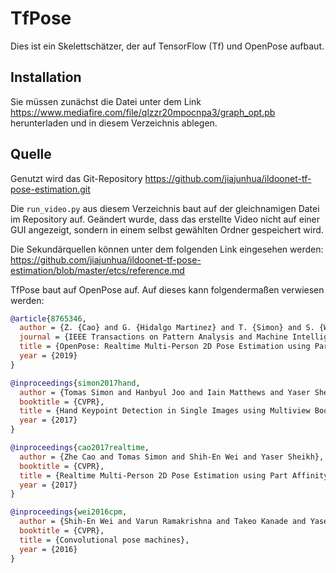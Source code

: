 # TfPose
Dies ist ein Skelettschätzer, der auf TensorFlow (Tf) und OpenPose aufbaut.

## Installation
Sie müssen zunächst die Datei unter dem Link https://www.mediafire.com/file/qlzzr20mpocnpa3/graph_opt.pb herunterladen
und in diesem Verzeichnis ablegen.

## Quelle
Genutzt wird das Git-Repository https://github.com/jiajunhua/ildoonet-tf-pose-estimation.git

Die `run_video.py` aus diesem Verzeichnis baut auf der gleichnamigen Datei im Repository auf.
Geändert wurde, dass das erstellte Video nicht auf einer GUI angezeigt, sondern in einem selbst gewählten Ordner
gespeichert wird.

Die Sekundärquellen können unter dem folgenden Link eingesehen werden: https://github.com/jiajunhua/ildoonet-tf-pose-estimation/blob/master/etcs/reference.md

TfPose baut auf OpenPose auf. Auf dieses kann folgendermaßen verwiesen werden:
```bibtex
@article{8765346,
  author = {Z. {Cao} and G. {Hidalgo Martinez} and T. {Simon} and S. {Wei} and Y. A. {Sheikh}},
  journal = {IEEE Transactions on Pattern Analysis and Machine Intelligence},
  title = {OpenPose: Realtime Multi-Person 2D Pose Estimation using Part Affinity Fields},
  year = {2019}
}

@inproceedings{simon2017hand,
  author = {Tomas Simon and Hanbyul Joo and Iain Matthews and Yaser Sheikh},
  booktitle = {CVPR},
  title = {Hand Keypoint Detection in Single Images using Multiview Bootstrapping},
  year = {2017}
}

@inproceedings{cao2017realtime,
  author = {Zhe Cao and Tomas Simon and Shih-En Wei and Yaser Sheikh},
  booktitle = {CVPR},
  title = {Realtime Multi-Person 2D Pose Estimation using Part Affinity Fields},
  year = {2017}
}

@inproceedings{wei2016cpm,
  author = {Shih-En Wei and Varun Ramakrishna and Takeo Kanade and Yaser Sheikh},
  booktitle = {CVPR},
  title = {Convolutional pose machines},
  year = {2016}
}
```